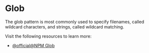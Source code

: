 # Glob

The glob pattern is most commonly used to specify filenames, called wildcard characters, and strings, called wildcard matching.

Visit the following resources to learn more:

- [@official@NPM Glob](https://www.npmjs.com/package/glob)
